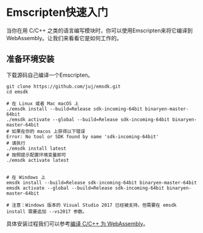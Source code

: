 # Emscripten快速入门

当你在用 C/C++ 之类的语言编写模块时，你可以使用Emscripten来将它编译到 WebAssembly。让我们来看看它是如何工作的。

## 准备环境安装

下载源码自己编译一个Emscripten。

```shell
git clone https://github.com/juj/emsdk.git
cd emsdk

# 在 Linux 或者 Mac macOS 上
./emsdk install --build=Release sdk-incoming-64bit binaryen-master-64bit
./emsdk activate --global --build=Release sdk-incoming-64bit binaryen-master-64bit
# 如果在你的 macos 上获得以下错误
Error: No tool or SDK found by name 'sdk-incoming-64bit'
# 请执行
./emsdk install latest
# 按照提示配置环境变量即可
./emsdk activate latest


# 在 Windows 上
emsdk install --build=Release sdk-incoming-64bit binaryen-master-64bit
emsdk activate --global --build=Release sdk-incoming-64bit binaryen-master-64bit

# 注意：Windows 版本的 Visual Studio 2017 已经被支持，但需要在 emsdk install 需要追加 --vs2017 参数。
```

具体安装过程我们可以参考[编译 C/C++ 为 WebAssembly](https://developer.mozilla.org/zh-CN/docs/WebAssembly/C_to_wasm)。

